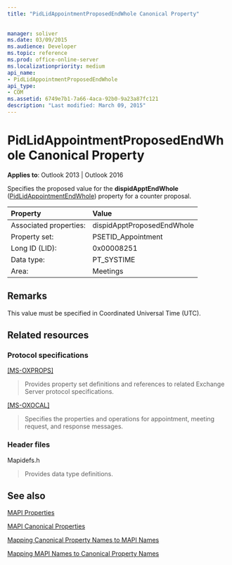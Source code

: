 ```yaml
---
title: "PidLidAppointmentProposedEndWhole Canonical Property"
 
 
manager: soliver
ms.date: 03/09/2015
ms.audience: Developer
ms.topic: reference
ms.prod: office-online-server
ms.localizationpriority: medium
api_name:
- PidLidAppointmentProposedEndWhole
api_type:
- COM
ms.assetid: 6749e7b1-7a66-4aca-92b0-9a23a87fc121
description: "Last modified: March 09, 2015"
---
```


# PidLidAppointmentProposedEndWhole Canonical Property

  
  
**Applies to**: Outlook 2013 | Outlook 2016 
  
Specifies the proposed value for the **dispidApptEndWhole** ([PidLidAppointmentEndWhole](pidlidappointmentendwhole-canonical-property.md)) property for a counter proposal.
  
|Property |Value |
|:-----|:-----|
|Associated properties:  <br/> |dispidApptProposedEndWhole  <br/> |
|Property set:  <br/> |PSETID_Appointment  <br/> |
|Long ID (LID):  <br/> |0x00008251  <br/> |
|Data type:  <br/> |PT_SYSTIME  <br/> |
|Area:  <br/> |Meetings  <br/> |
   
## Remarks

This value must be specified in Coordinated Universal Time (UTC).
  
## Related resources

### Protocol specifications

[[MS-OXPROPS]](https://msdn.microsoft.com/library/f6ab1613-aefe-447d-a49c-18217230b148%28Office.15%29.aspx)
  
> Provides property set definitions and references to related Exchange Server protocol specifications.
    
[[MS-OXOCAL]](https://msdn.microsoft.com/library/09861fde-c8e4-4028-9346-e7c214cfdba1%28Office.15%29.aspx)
  
> Specifies the properties and operations for appointment, meeting request, and response messages.
    
### Header files

Mapidefs.h
  
> Provides data type definitions.
    
## See also



[MAPI Properties](mapi-properties.md)
  
[MAPI Canonical Properties](mapi-canonical-properties.md)
  
[Mapping Canonical Property Names to MAPI Names](mapping-canonical-property-names-to-mapi-names.md)
  
[Mapping MAPI Names to Canonical Property Names](mapping-mapi-names-to-canonical-property-names.md)

